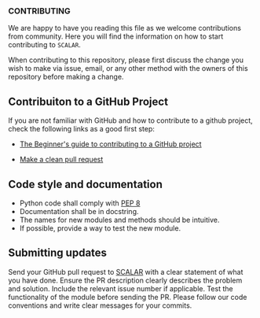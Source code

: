### CONTRIBUTING

We are happy to have you reading this file as we welcome contributions from community.
Here you will find the information on how to start contributing to `SCALAR`.

When contributing to this repository, please first discuss the change you wish to make via issue, 
email, or any other method with the owners of this repository before making a change.

## Contribuiton to a GitHub Project

If you are not familiar with GitHub and how to contribute to a github project, check the following links as a good first step:

 - [The Beginner's guide to contributing to a GitHub project](https://akrabat.com/the-beginners-guide-to-contributing-to-a-github-project/)

 - [Make a clean pull request](https://github.com/MarcDiethelm/contributing/blob/master/README.md)

## Code style and documentation

 - Python code shall comply with [PEP 8](https://www.python.org/dev/peps/pep-0008/) 
 - Documentation shall be in docstring.
 - The names for new modules and methods should be intuitive.
 - If possible, provide a way to test the new module.

## Submitting updates

Send your GitHub pull request to [SCALAR](https://github.com/nedRad88/SCALAR/pulls) with a clear statement of what you have done.
Ensure the PR description clearly describes the problem and solution. Include the relevant issue number if applicable.
Test the functionality of the module before sending the PR. 
Please follow our code conventions and write clear messages for your commits.




